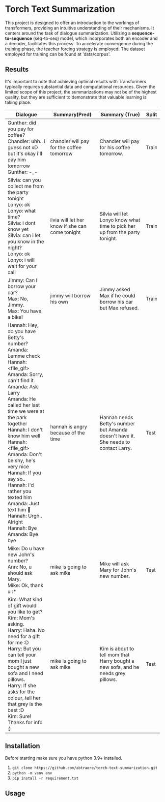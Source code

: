 # Torch Text Summarization 

This project is designed to offer an introduction to the workings of transformers, providing an intuitive understanding of their mechanisms. It centers around the task of dialogue summarization. Utilizing a **sequence-to-sequence** (seq-to-seq) model, which incorporates both an encoder and a decoder, facilitates this process. To accelerate convergence during the training phase, the teacher forcing strategy is employed. The dataset employed for training can be found at 'data/corpus'.


## Results

It's important to note that achieving optimal results with Transformers typically requires substantial data and computational resources. Given the limited scope of this project, the summarizations may not be of the highest quality, but they are sufficient to demonstrate that valuable learning is taking place.

| Dialogue    | Summary(Pred)|Summary (True)| Split     |
| ----------- | -----------|-------------- |----------|
| Gunther: did you pay for coffee?</br>Chandler: uhh.. i guess not xD but it's okay i'll pay him tomorrow</br>Gunther: -_- | chandler will pay for the coffee tomorrow | Chandler will pay for his coffee tomorrow. | Train |
|Silvia: can you collect me from the party tonight</br>Lonyo: ok</br>Lonyo: what time?</br>Silvia: i dont know yet</br>Silvia: can i let you know in the night?</br>Lonyo: ok</br>Lonyo: i will wait for your call | ilvia will let her know if she can come tonight | Silvia will let Lonyo know what time to pick her up from the party tonight. | Train |
| Jimmy: Can I borrow your car?</br>Max: No, Jimmy.</br>Max: You have a bike! |jimmy will borrow his own| Jimmy asked Max if he could borrow his car but Max refused. | Train |
|Hannah: Hey, do you have Betty's number?</br>Amanda: Lemme check</br>Hannah: <file_gif></br>Amanda: Sorry, can't find it.</br>Amanda: Ask Larry</br>Amanda: He called her last time we were at the park together</br>Hannah: I don't know him well</br>Hannah: <file_gif></br>Amanda: Don't be shy, he's very nice</br>Hannah: If you say so..</br>Hannah: I'd rather you texted him</br>Amanda: Just text him 🙂</br>Hannah: Urgh.. Alright</br>Hannah: Bye</br>Amanda: Bye bye|hannah is angry because of the time|Hannah needs Betty's number but Amanda doesn't have it. She needs to contact Larry.|Test |
| Mike: Do u have new John's number?</br>Ann: No, u should ask Mary.</br>Mike: Ok, thank u :*|mike is going to ask mike|Mike will ask Mary for John's new number.|Test|
|Kim: What kind of gift would you like to get?</br>Kim: Mom's asking.</br>Harry: Haha. No need for a gift for me :D</br>Harry: But you can tell your mom I just bought a new sofa and I need pillows.</br>Harry: If she asks for the colour, tell her that grey is the best :D</br>Kim: Sure! Thanks for info :)|mike is going to ask mike|Kim is about to tell mom that Harry bought a new sofa, and he needs grey pillows.|Test |

## Installation

Before starting make sure you have python 3.9+ installed.

1. `git clone https://github.com/abtraore/torch-text-summarization.git`
2. `python -m venv env`
3. `pip install -r requirement.txt`


## Usage

